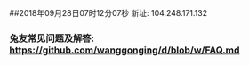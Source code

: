 ##2018年09月28日07时12分07秒 新址: 104.248.171.132
### 兔友常见问题及解答: https://github.com/wanggonging/d/blob/w/FAQ.md
